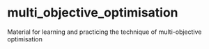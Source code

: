 # multi_objective_optimisation
Material for learning and practicing the technique of multi-objective optimisation
